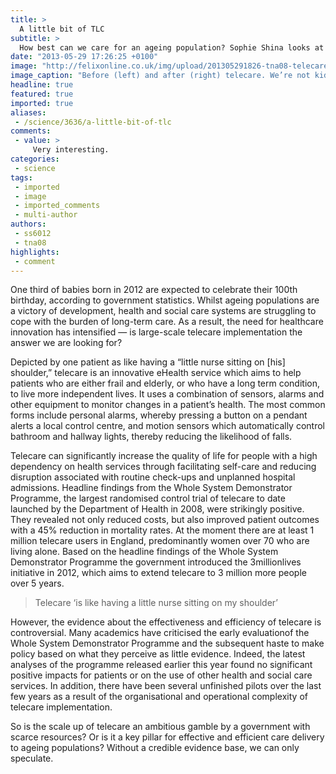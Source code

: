 ```yaml
---
title: >
  A little bit of TLC
subtitle: >
  How best can we care for an ageing population? Sophie Shina looks at telecare
date: "2013-05-29 17:26:25 +0100"
image: "http://felixonline.co.uk/img/upload/201305291826-tna08-telecare.jpg"
image_caption: "Before (left) and after (right) telecare. We’re not kidding."
headline: true
featured: true
imported: true
aliases:
 - /science/3636/a-little-bit-of-tlc
comments:
 - value: >
     Very interesting.
categories:
 - science
tags:
 - imported
 - image
 - imported_comments
 - multi-author
authors:
 - ss6012
 - tna08
highlights:
 - comment
---
```


One third of babies born in 2012 are expected to celebrate their 100th birthday, according to government statistics. Whilst ageing populations are a victory of development, health and social care systems are struggling to cope with the burden of long-term care. As a result, the need for healthcare innovation has intensified — is large-scale telecare implementation the answer we are looking for?

Depicted by one patient as like having a “little nurse sitting on [his] shoulder,” telecare is an innovative eHealth service which aims to help patients who are either frail and elderly, or who have a long term condition, to live more independent lives. It uses a combination of sensors, alarms and other equipment to monitor changes in a patient’s health. The most common forms include personal alarms, whereby pressing a button on a pendant alerts a local control centre, and motion sensors which automatically control bathroom and hallway lights, thereby reducing the likelihood of falls.

Telecare can significantly increase the quality of life for people with a high dependency on health services through facilitating self-care and reducing disruption associated with routine check-ups and unplanned hospital admissions. Headline findings from the Whole System Demonstrator Programme, the largest randomised control trial of telecare to date launched by the Department of Health in 2008, were strikingly positive. They revealed not only reduced costs, but also improved patient outcomes with a 45% reduction in mortality rates. At the moment there are at least 1 million telecare users in England, predominantly women over 70 who are living alone. Based on the headline findings of the Whole System Demonstrator Programme the government introduced the 3millionlives initiative in 2012, which aims to extend telecare to 3 million more people over 5 years.

> Telecare ‘is like having a little nurse sitting on my shoulder’

However, the evidence about the effectiveness and efficiency of telecare is controversial. Many academics have criticised the early evaluationof the Whole System Demonstrator Programme and the subsequent haste to make policy based on what they perceive as little evidence. Indeed, the latest analyses of the programme released earlier this year found no significant positive impacts for patients or on the use of other health and social care services. In addition, there have been several unfinished pilots over the last few years as a result of the organisational and operational complexity of telecare implementation.

So is the scale up of telecare an ambitious gamble by a government with scarce resources? Or is it a key pillar for effective and efficient care delivery to ageing populations? Without a credible evidence base, we can only speculate.

